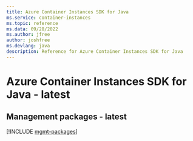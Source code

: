 ```yaml
---
title: Azure Container Instances SDK for Java
ms.service: container-instances
ms.topic: reference
ms.data: 09/28/2022
ms.author: jfree
author: joshfree
ms.devlang: java
description: Reference for Azure Container Instances SDK for Java
---
```

# Azure Container Instances SDK for Java - latest

## Management packages - latest
[!INCLUDE [mgmt-packages](container-instances-mgmt-index.md)]